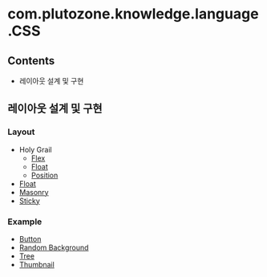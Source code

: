# com.plutozone.knowledge.language.CSS


## Contents
- 레이아웃 설계 및 구현


## 레이아웃 설계 및 구현
### Layout
- Holy Grail
	- [Flex](/WebContent/knowledge/language/css/layout/holyGrailByFlex.html)
	- [Float](/WebContent/knowledge/language/css/layout/holyGrailByFlex.html)
	- [Position](/WebContent/knowledge/language/css/layout/holyGrailByFlex.html)
- [Float](/WebContent/knowledge/language/css/layout/float.html)
- [Masonry](/WebContent/knowledge/language/css/layout/masonry.html)
- [Sticky](/WebContent/knowledge/language/css/layout/sticky.html)

### Example
- [Button](/WebContent/knowledge/language/css/button.html)
- [Random Background](/WebContent/knowledge/language/css/randomBackground.html)
- [Tree](/WebContent/knowledge/language/css/tree.html)
- [Thumbnail](/WebContent/knowledge/language/css/thumbnail/thumbnail.html)